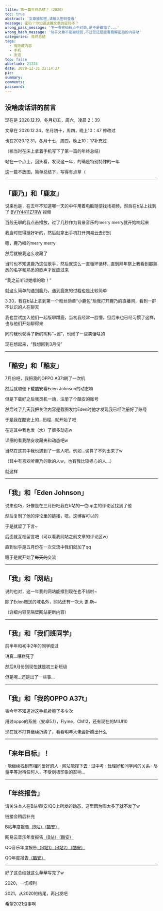 ```yaml
---
title: 第一篇年终总结？（2020）
toc: true
abstract: '文章被加密,请输入密码查看'
message: 密码？你知道这篇文章的密码不？
wrong_pass_message: '乍一看密码有点不对劲,是不是输错了...'
wrong_hash_message: '似乎文章不能被校验,不过您还是能看看解密后的内容哒'
categories: 年终总结
tags:
  - 有隐藏内容
  - 手机
  - 友谊
top: false
abbrlink: 21228
date: 2020-12-31 22:14:27
pic:
summary:
comments:
password:
---
```


## 没啥废话讲的前言

现在是 2020.12.19，冬月初五，周六，凌晨 2：39

文章在 2020.12.24，冬月初十，周四，晚上10：47 修改过

也在2020.12.31，冬月十七，周四，晚上10：17补充过

（嘛当时在床上拿着手机写下了第一篇的年终总结）

站在一个点上，回头看，发现这一年，的确是特别特殊的一年

这一篇不放图，简单总结下，写得有点草（

---

## 「鹿乃」和「鹿友」

说来也是，在去年不知道哪一天的中午用着电脑随便找找视频，然后在b站上找到了 [BV1Y4411Z7RW](https://bilibili.com/video/BV1Y4411Z7RW) 视频

百般无聊的我点击播放，过了几秒作为背景音乐的merry merry就开始响起来

我当时觉得挺好听的，然后就拿出手机打开网易云去识别

嗯，鹿乃唱的merry merry

然后就被我这么收藏了

当时也不知道鹿乃这位歌手，然后就这么一直循环循环…直到拜年祭上我看到那熟悉的名字和熟悉的歌声才反应过来

“我之前听过她唱的歌！”

就这么简单的遇到鹿乃，遇到鹿友的过程也是比较简单

3.30，我在b站上拿到第一个粉丝勋章“小鹿包”后我打开鹿乃的直播间，看到一群不认识的人在聊天

我也尝试加入他们一起版聊蹲鹿，当初我经常一脸懵，但后来也已经习惯了这样，也与他们开始聊得来

同时我也获得了新的昵称“+酱”，也闹了一些笑话啥的

现在想起来，“我想回到3月份”

---

## 「酷安」和「酷友」

7月份吧，我把我的OPPO A37t刷了一次机

然后就顺便下载酷安看Eden Johnson的动态嘛

但是下载好之后我灵机一动，注册了个酷安的账号

然后过了几天我把关注内容是截图发给Eden时他才发现我已经注册好了账号

于是我在酷安上的…历程…就开始了吧

在这其中我也发（水）了很多动态w

详细的看我酷安收藏夹和动态吧w

当然在这其中我也遇到了一些人吧，例如…诶算了不列出来了w

（其中有喜欢听鹿乃的歌的人w，也有我比较担心的人…）

就这样

---

## 「我」和「Eden Johnson」

说来也巧，好像是在三月份吧我在b站的一位up主的评论区找到了他

然后复制了他的评论里的链接，嗯，这博客可以的

于是就留了下言~

后面就互相留言吧（可以看我网站之前文章的评论区w）

直到似乎是五月份在一次交流中我们就加了qq

嗯于是就开始了~~每天的~~交流

---

## 「我」和「网站」

说的也对，这一年我的网站能撑到现在也不错啦~

除了Eden赠送的域名外，网站还有一次大 更 新~

（详细内容见隔壁网站更新内容）

---

## 「我」和「我们班同学」

前半年和初中2年的同学度过

讲真...糟糕死了

然后9月份到现在就是初三新班级<!--初三传统：分班-->

<!--我们学校五大传统：静思，社团，体艺节，咏春拳，初三分班-->

但是呢...还是出了一些事...<!--讲真我10月11月这2月想的东西是真的太多...特别是10月还想过...自杀...吧...可惜我没做，因为我太~懒~了-->

---

## 「我」和「我的OPPO A37t」

害今年不知道对这手机折腾了多少次

用过oppo的系统（安卓5.1），Flyme，CM12，还有现在的MIUI10

现在就不打算继续折腾了，看看明年大佬会折腾出什么

---

## 「来年目标」！

· 能继续找到有相同爱好的人
· 网站能撑下去
· 过中考
· 处理好和同学间的关系
· 尽量平等对待任何人，不受刻板印象的影响…

---

## 「年终报告」

请关注本人在B站/酷安/QQ上所发的动态，这里因为图太多了就不发了w

链接会稍后补充

B站年度报告[（B站）](https://t.bilibili.com/474968768139096281)[（酷安）](https://www.coolapk.com/feed/23915522?shareKey=ZDIzOWE1MmJiZGQyNWZlZGU0N2Y~&shareUid=3779066&shareFrom=com.coolapk.market_11.0-beta7)

网易云音乐年度报告[（B站）](https://t.bilibili.com/474232610741919955)[（酷安）](https://www.coolapk.com/feed/23849035?shareKey=ZWM1MzE3ZDg2OGVmNWZlZGU0YzI~&shareUid=3779066&shareFrom=com.coolapk.market_11.0-beta7)

QQ音乐年度报告[（B站1）](https://t.bilibili.com/473489731722605795?tab=2)[（B站2）](https://t.bilibili.com/473494722475685008)[（酷安）](https://www.coolapk.com/feed/23824113?shareKey=YzRiZjQ5NDFhMTcxNWZlZGU0YzI~&shareUid=3779066&shareFrom=com.coolapk.market_11.0-beta7)

QQ年度报告[（酷安）](https://www.coolapk.com/feed/23873914?shareKey=MjNlYzFmMDRmMThiNWZlZGU0YzI~&shareUid=3779066&shareFrom=com.coolapk.market_11.0-beta7)

<!--网易云音乐年度报告的视频已经发送到QQ空间上，基本上报告都发在了我的tg频道-->

---

好了这总结就这么~~草草~~写完了w

2020，一切顺利

2021，从2020的结尾，再出发吧

希望2021没事啊

<script>console.log("https://lijiakaijun.me/files/2021-1-1-AES.txt");</script>